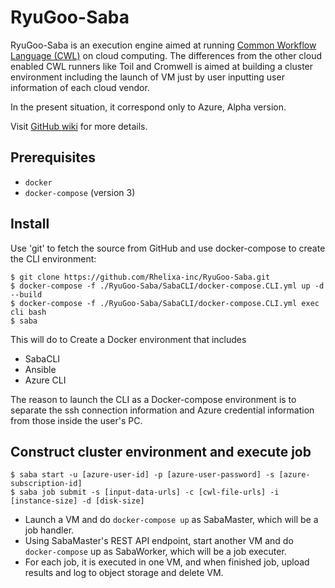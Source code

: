 # RyuGoo-Saba
RyuGoo-Saba is an execution engine aimed at running [Common Workflow Language (CWL)](https://www.commonwl.org) on cloud computing. The differences from the other cloud enabled CWL runners like Toil and Cromwell is aimed at building a cluster environment including the launch of VM just by user inputting user information of each cloud vendor.

In the present situation, it correspond only to Azure, Alpha version.

Visit [GitHub wiki](https://github.com/Rhelixa-inc/RyuGoo-Saba/wiki) for more details.

## Prerequisites
- `docker`
- `docker-compose` (version 3)

## Install
Use 'git' to fetch the source from GitHub and use docker-compose to create the CLI environment:

```
$ git clone https://github.com/Rhelixa-inc/RyuGoo-Saba.git
$ docker-compose -f ./RyuGoo-Saba/SabaCLI/docker-compose.CLI.yml up -d --build
$ docker-compose -f ./RyuGoo-Saba/SabaCLI/docker-compose.CLI.yml exec cli bash
$ saba
```

This will do to Create a Docker environment that includes

- SabaCLI
- Ansible
- Azure CLI

The reason to launch the CLI as a Docker-compose environment is to separate the ssh connection information and Azure credential information from those inside the user's PC.

## Construct cluster environment and execute job
```
$ saba start -u [azure-user-id] -p [azure-user-password] -s [azure-subscription-id]
$ saba job submit -s [input-data-urls] -c [cwl-file-urls] -i [instance-size] -d [disk-size]
```

- Launch a VM and do `docker-compose up` as SabaMaster, which will be a job handler.
- Using SabaMaster's REST API endpoint, start another VM and do `docker-compose` up as SabaWorker, which will be a job executer.
- For each job, it is executed in one VM, and when finished job, upload results and log to object storage and delete VM.
